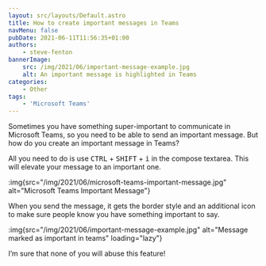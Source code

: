 ```yaml
---
layout: src/layouts/Default.astro
title: How to create important messages in Teams
navMenu: false
pubDate: 2021-06-11T11:56:35+01:00
authors:
    - steve-fenton
bannerImage:
    src: /img/2021/06/important-message-example.jpg
    alt: An important message is highlighted in Teams
categories:
    - Other
tags:
    - 'Microsoft Teams'
---
```


Sometimes you have something super-important to communicate in Microsoft Teams, so you need to be able to send an important message. But how do you create an important message in Teams?

All you need to do is use <kbd>CTRL</kbd> + <kbd>SHIFT</kbd> + <kbd>i</kbd> in the compose textarea. This will elevate your message to an important one.

:img{src="/img/2021/06/microsoft-teams-important-message.jpg" alt="Microsoft Teams Important Message"}

When you send the message, it gets the border style and an additional icon to make sure people know you have something important to say.

:img{src="/img/2021/06/important-message-example.jpg" alt="Message marked as important in teams" loading="lazy"}

I’m sure that none of you will abuse this feature!